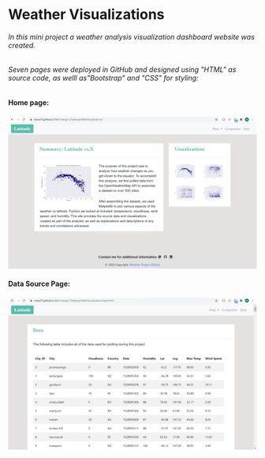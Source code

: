 # Weather Visualizations

######  In this mini project a weather analysis visualization dashboard website was created.
######	Seven pages were deployed in GitHub and designed using "HTML" as source code, as welll as"Bootstrap" and "CSS" for styling:

#### Home page:

![WebVisualization](Images/home.PNG)

#### Data Source Page:

![WebVisualization](Images/data.PNG)

